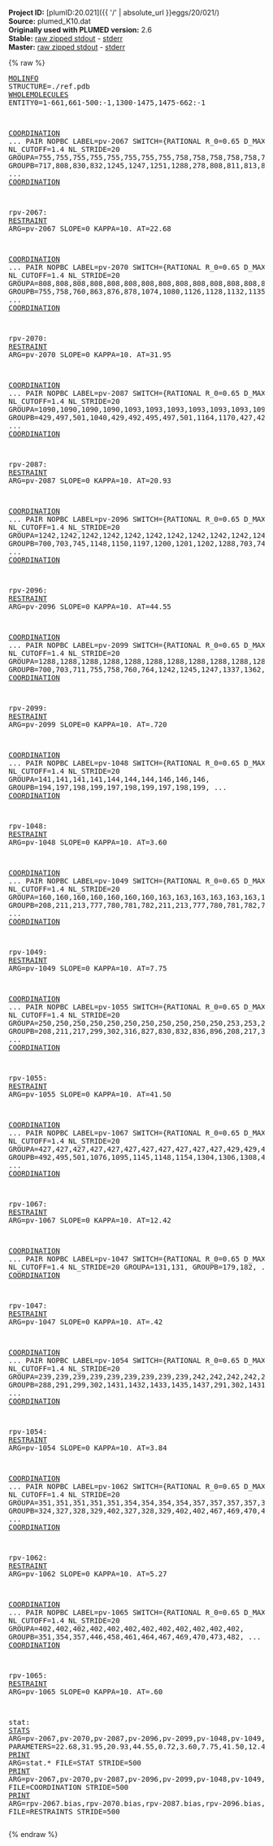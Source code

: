 **Project ID:** [plumID:20.021]({{ '/' | absolute_url }}eggs/20/021/)  
**Source:** plumed_K10.dat  
**Originally used with PLUMED version:** 2.6  
**Stable:** [raw zipped stdout](plumed_K10.dat.plumed.stdout.txt.zip) - [stderr](plumed_K10.dat.plumed.stderr)  
**Master:** [raw zipped stdout](plumed_K10.dat.plumed_master.stdout.txt.zip) - [stderr](plumed_K10.dat.plumed_master.stderr)  

{% raw %}<pre>
<a href="https://plumed.github.io/doc-master/user-doc/html/_m_o_l_i_n_f_o.html">MOLINFO</a> STRUCTURE=./ref.pdb 
<a href="https://plumed.github.io/doc-master/user-doc/html/_w_h_o_l_e_m_o_l_e_c_u_l_e_s.html">WHOLEMOLECULES</a> ENTITY0=1-661,661-500:-1,1300-1475,1475-662:-1


<a href="https://plumed.github.io/doc-master/user-doc/html/_c_o_o_r_d_i_n_a_t_i_o_n.html">COORDINATION</a> ...
PAIR NOPBC
LABEL=pv-2067
SWITCH={RATIONAL R_0=0.65 D_MAX=1.3} NLIST NL_CUTOFF=1.4 NL_STRIDE=20
GROUPA=755,755,755,755,755,755,755,755,758,758,758,758,758,758,758,758,758,758,758,758,758,758,758,758,760,760,760,760,760,760,760,760,760,760,760,760,760,760,760,760,760,760,764,764,764,764,764,764,764,764,764,764,764,764,
GROUPB=717,808,830,832,1245,1247,1251,1288,278,808,811,813,817,827,830,832,836,1245,1247,1288,1298,1310,1359,1362,278,808,811,813,817,827,830,832,836,1245,1247,1288,1298,1301,1308,1310,1359,1362,278,830,832,836,1247,1288,1298,1359,1362,1365,1366,1367,
... <a href="https://plumed.github.io/doc-master/user-doc/html/_c_o_o_r_d_i_n_a_t_i_o_n.html">COORDINATION</a>

rpv-2067: <a href="https://plumed.github.io/doc-master/user-doc/html/_r_e_s_t_r_a_i_n_t.html">RESTRAINT</a> ARG=pv-2067 SLOPE=0 KAPPA=10. AT=22.68

<a href="https://plumed.github.io/doc-master/user-doc/html/_c_o_o_r_d_i_n_a_t_i_o_n.html">COORDINATION</a> ...
PAIR NOPBC
LABEL=pv-2070
SWITCH={RATIONAL R_0=0.65 D_MAX=1.3} NLIST NL_CUTOFF=1.4 NL_STRIDE=20
GROUPA=808,808,808,808,808,808,808,808,808,808,808,808,808,808,808,811,811,811,811,811,811,811,811,811,811,811,811,811,811,811,811,811,811,813,813,813,813,813,813,813,813,813,813,813,813,813,813,813,813,813,813,813,813,817,817,817,817,817,817,817,817,817,817,817,817,817,817,817,817,817,817,
GROUPB=755,758,760,863,876,878,1074,1080,1126,1128,1132,1135,1247,1251,1310,436,758,760,878,1074,1076,1080,1126,1128,1135,1145,1148,1150,1154,1247,1251,1308,1310,436,758,760,1074,1080,1126,1128,1132,1145,1148,1150,1154,1245,1247,1251,1298,1301,1306,1308,1310,274,436,758,760,887,890,892,896,1074,1076,1080,1128,1145,1154,1301,1306,1308,1310,
... <a href="https://plumed.github.io/doc-master/user-doc/html/_c_o_o_r_d_i_n_a_t_i_o_n.html">COORDINATION</a>

rpv-2070: <a href="https://plumed.github.io/doc-master/user-doc/html/_r_e_s_t_r_a_i_n_t.html">RESTRAINT</a> ARG=pv-2070 SLOPE=0 KAPPA=10. AT=31.95

<a href="https://plumed.github.io/doc-master/user-doc/html/_c_o_o_r_d_i_n_a_t_i_o_n.html">COORDINATION</a> ...
PAIR NOPBC
LABEL=pv-2087
SWITCH={RATIONAL R_0=0.65 D_MAX=1.3} NLIST NL_CUTOFF=1.4 NL_STRIDE=20
GROUPA=1090,1090,1090,1090,1093,1093,1093,1093,1093,1093,1093,1095,1095,1095,1095,1095,1095,1099,1099,1099,1099,1099,1099,
GROUPB=429,497,501,1040,429,492,495,497,501,1164,1170,427,429,492,495,497,501,429,492,495,497,501,1170,
... <a href="https://plumed.github.io/doc-master/user-doc/html/_c_o_o_r_d_i_n_a_t_i_o_n.html">COORDINATION</a>

rpv-2087: <a href="https://plumed.github.io/doc-master/user-doc/html/_r_e_s_t_r_a_i_n_t.html">RESTRAINT</a> ARG=pv-2087 SLOPE=0 KAPPA=10. AT=20.93

<a href="https://plumed.github.io/doc-master/user-doc/html/_c_o_o_r_d_i_n_a_t_i_o_n.html">COORDINATION</a> ...
PAIR NOPBC
LABEL=pv-2096
SWITCH={RATIONAL R_0=0.65 D_MAX=1.3} NLIST NL_CUTOFF=1.4 NL_STRIDE=20
GROUPA=1242,1242,1242,1242,1242,1242,1242,1242,1242,1242,1245,1245,1245,1245,1245,1245,1245,1245,1245,1245,1245,1245,1245,1245,1245,1245,1247,1247,1247,1247,1247,1247,1247,1247,1247,1247,1247,1247,1247,1251,1251,1251,1251,1251,1251,1251,1251,1251,1251,1251,1251,1251,1251,1251,1251,
GROUPB=700,703,745,1148,1150,1197,1200,1201,1202,1288,703,745,755,758,760,813,1132,1145,1148,1150,1197,1200,1201,1202,1288,1298,703,745,755,758,760,764,808,811,813,1150,1202,1288,1298,745,755,808,811,813,1126,1128,1132,1135,1145,1148,1150,1197,1200,1201,1202,
... <a href="https://plumed.github.io/doc-master/user-doc/html/_c_o_o_r_d_i_n_a_t_i_o_n.html">COORDINATION</a>

rpv-2096: <a href="https://plumed.github.io/doc-master/user-doc/html/_r_e_s_t_r_a_i_n_t.html">RESTRAINT</a> ARG=pv-2096 SLOPE=0 KAPPA=10. AT=44.55

<a href="https://plumed.github.io/doc-master/user-doc/html/_c_o_o_r_d_i_n_a_t_i_o_n.html">COORDINATION</a> ...
PAIR NOPBC
LABEL=pv-2099
SWITCH={RATIONAL R_0=0.65 D_MAX=1.3} NLIST NL_CUTOFF=1.4 NL_STRIDE=20
GROUPA=1288,1288,1288,1288,1288,1288,1288,1288,1288,1288,1288,1288,
GROUPB=700,703,711,755,758,760,764,1242,1245,1247,1337,1362,
... <a href="https://plumed.github.io/doc-master/user-doc/html/_c_o_o_r_d_i_n_a_t_i_o_n.html">COORDINATION</a>

rpv-2099: <a href="https://plumed.github.io/doc-master/user-doc/html/_r_e_s_t_r_a_i_n_t.html">RESTRAINT</a> ARG=pv-2099 SLOPE=0 KAPPA=10. AT=.720

<a href="https://plumed.github.io/doc-master/user-doc/html/_c_o_o_r_d_i_n_a_t_i_o_n.html">COORDINATION</a> ...
PAIR NOPBC
LABEL=pv-1048
SWITCH={RATIONAL R_0=0.65 D_MAX=1.3} NLIST NL_CUTOFF=1.4 NL_STRIDE=20
GROUPA=141,141,141,141,144,144,144,146,146,146,
GROUPB=194,197,198,199,197,198,199,197,198,199,
... <a href="https://plumed.github.io/doc-master/user-doc/html/_c_o_o_r_d_i_n_a_t_i_o_n.html">COORDINATION</a>

rpv-1048: <a href="https://plumed.github.io/doc-master/user-doc/html/_r_e_s_t_r_a_i_n_t.html">RESTRAINT</a> ARG=pv-1048 SLOPE=0 KAPPA=10. AT=3.60

<a href="https://plumed.github.io/doc-master/user-doc/html/_c_o_o_r_d_i_n_a_t_i_o_n.html">COORDINATION</a> ...
PAIR NOPBC
LABEL=pv-1049
SWITCH={RATIONAL R_0=0.65 D_MAX=1.3} NLIST NL_CUTOFF=1.4 NL_STRIDE=20
GROUPA=160,160,160,160,160,160,160,163,163,163,163,163,163,165,165,165,165,165,169,169,169,169,169,169,169,
GROUPB=208,211,213,777,780,781,782,211,213,777,780,781,782,774,777,780,781,782,211,213,774,777,780,781,782,
... <a href="https://plumed.github.io/doc-master/user-doc/html/_c_o_o_r_d_i_n_a_t_i_o_n.html">COORDINATION</a>

rpv-1049: <a href="https://plumed.github.io/doc-master/user-doc/html/_r_e_s_t_r_a_i_n_t.html">RESTRAINT</a> ARG=pv-1049 SLOPE=0 KAPPA=10. AT=7.75

<a href="https://plumed.github.io/doc-master/user-doc/html/_c_o_o_r_d_i_n_a_t_i_o_n.html">COORDINATION</a> ...
PAIR NOPBC
LABEL=pv-1055
SWITCH={RATIONAL R_0=0.65 D_MAX=1.3} NLIST NL_CUTOFF=1.4 NL_STRIDE=20
GROUPA=250,250,250,250,250,250,250,250,250,250,250,253,253,253,253,253,253,253,253,253,253,253,253,253,255,255,255,255,255,255,255,255,255,255,259,259,259,259,259,259,259,259,259,259,259,259,259,259,259,259,
GROUPB=208,211,217,299,302,316,827,830,832,836,896,208,217,310,316,827,830,836,887,890,896,906,909,912,299,310,316,887,890,896,906,909,912,915,208,211,217,316,827,830,832,836,887,890,892,896,906,909,912,915,
... <a href="https://plumed.github.io/doc-master/user-doc/html/_c_o_o_r_d_i_n_a_t_i_o_n.html">COORDINATION</a>

rpv-1055: <a href="https://plumed.github.io/doc-master/user-doc/html/_r_e_s_t_r_a_i_n_t.html">RESTRAINT</a> ARG=pv-1055 SLOPE=0 KAPPA=10. AT=41.50

<a href="https://plumed.github.io/doc-master/user-doc/html/_c_o_o_r_d_i_n_a_t_i_o_n.html">COORDINATION</a> ...
PAIR NOPBC
LABEL=pv-1067
SWITCH={RATIONAL R_0=0.65 D_MAX=1.3} NLIST NL_CUTOFF=1.4 NL_STRIDE=20
GROUPA=427,427,427,427,427,427,427,427,427,427,427,429,429,429,429,429,429,429,429,429,429,429,429,429,433,433,433,433,433,433,433,433,433,436,436,436,436,436,436,436,436,436,436,436,436,436,436,436,436,436,436,436,436,436,
GROUPB=492,495,501,1076,1095,1145,1148,1154,1304,1306,1308,492,495,501,1074,1076,1090,1093,1095,1099,1145,1148,1154,1306,383,386,392,1076,1154,1304,1306,1308,1310,383,386,388,392,811,813,817,892,896,1074,1076,1080,1145,1148,1154,1301,1302,1304,1306,1308,1310,
... <a href="https://plumed.github.io/doc-master/user-doc/html/_c_o_o_r_d_i_n_a_t_i_o_n.html">COORDINATION</a>

rpv-1067: <a href="https://plumed.github.io/doc-master/user-doc/html/_r_e_s_t_r_a_i_n_t.html">RESTRAINT</a> ARG=pv-1067 SLOPE=0 KAPPA=10. AT=12.42

<a href="https://plumed.github.io/doc-master/user-doc/html/_c_o_o_r_d_i_n_a_t_i_o_n.html">COORDINATION</a> ...
PAIR NOPBC
LABEL=pv-1047
SWITCH={RATIONAL R_0=0.65 D_MAX=1.3} NLIST NL_CUTOFF=1.4 NL_STRIDE=20
GROUPA=131,131,
GROUPB=179,182,
... <a href="https://plumed.github.io/doc-master/user-doc/html/_c_o_o_r_d_i_n_a_t_i_o_n.html">COORDINATION</a>

rpv-1047: <a href="https://plumed.github.io/doc-master/user-doc/html/_r_e_s_t_r_a_i_n_t.html">RESTRAINT</a> ARG=pv-1047 SLOPE=0 KAPPA=10. AT=.42

<a href="https://plumed.github.io/doc-master/user-doc/html/_c_o_o_r_d_i_n_a_t_i_o_n.html">COORDINATION</a> ...
PAIR NOPBC
LABEL=pv-1054
SWITCH={RATIONAL R_0=0.65 D_MAX=1.3} NLIST NL_CUTOFF=1.4 NL_STRIDE=20
GROUPA=239,239,239,239,239,239,239,239,239,242,242,242,242,242,242,242,
GROUPB=288,291,299,302,1431,1432,1433,1435,1437,291,302,1431,1432,1433,1435,1437,
... <a href="https://plumed.github.io/doc-master/user-doc/html/_c_o_o_r_d_i_n_a_t_i_o_n.html">COORDINATION</a>

rpv-1054: <a href="https://plumed.github.io/doc-master/user-doc/html/_r_e_s_t_r_a_i_n_t.html">RESTRAINT</a> ARG=pv-1054 SLOPE=0 KAPPA=10. AT=3.84

<a href="https://plumed.github.io/doc-master/user-doc/html/_c_o_o_r_d_i_n_a_t_i_o_n.html">COORDINATION</a> ...
PAIR NOPBC
LABEL=pv-1062
SWITCH={RATIONAL R_0=0.65 D_MAX=1.3} NLIST NL_CUTOFF=1.4 NL_STRIDE=20
GROUPA=351,351,351,351,351,354,354,354,354,357,357,357,357,357,358,358,358,
GROUPB=324,327,328,329,402,327,328,329,402,402,467,469,470,473,469,470,473,
... <a href="https://plumed.github.io/doc-master/user-doc/html/_c_o_o_r_d_i_n_a_t_i_o_n.html">COORDINATION</a>

rpv-1062: <a href="https://plumed.github.io/doc-master/user-doc/html/_r_e_s_t_r_a_i_n_t.html">RESTRAINT</a> ARG=pv-1062 SLOPE=0 KAPPA=10. AT=5.27

<a href="https://plumed.github.io/doc-master/user-doc/html/_c_o_o_r_d_i_n_a_t_i_o_n.html">COORDINATION</a> ...
PAIR NOPBC
LABEL=pv-1065
SWITCH={RATIONAL R_0=0.65 D_MAX=1.3} NLIST NL_CUTOFF=1.4 NL_STRIDE=20
GROUPA=402,402,402,402,402,402,402,402,402,402,402,402,
GROUPB=351,354,357,446,458,461,464,467,469,470,473,482,
... <a href="https://plumed.github.io/doc-master/user-doc/html/_c_o_o_r_d_i_n_a_t_i_o_n.html">COORDINATION</a>

rpv-1065: <a href="https://plumed.github.io/doc-master/user-doc/html/_r_e_s_t_r_a_i_n_t.html">RESTRAINT</a> ARG=pv-1065 SLOPE=0 KAPPA=10. AT=.60










stat: <a href="https://plumed.github.io/doc-master/user-doc/html/_s_t_a_t_s.html">STATS</a> ARG=pv-2067,pv-2070,pv-2087,pv-2096,pv-2099,pv-1048,pv-1049,pv-1055,pv-1067,pv-1047,pv-1054,pv-1062,pv-1065 PARAMETERS=22.68,31.95,20.93,44.55,0.72,3.60,7.75,41.50,12.42,0.42,3.84,5.27,0.60
<a href="https://plumed.github.io/doc-master/user-doc/html/_p_r_i_n_t.html">PRINT</a> ARG=stat.* FILE=STAT STRIDE=500
<a href="https://plumed.github.io/doc-master/user-doc/html/_p_r_i_n_t.html">PRINT</a> ARG=pv-2067,pv-2070,pv-2087,pv-2096,pv-2099,pv-1048,pv-1049,pv-1055,pv-1067,pv-1047,pv-1054,pv-1062,pv-1065 FILE=COORDINATION STRIDE=500
<a href="https://plumed.github.io/doc-master/user-doc/html/_p_r_i_n_t.html">PRINT</a> ARG=rpv-2067.bias,rpv-2070.bias,rpv-2087.bias,rpv-2096.bias,rpv-2099.bias,rpv-1048.bias,rpv-1049.bias,rpv-1055.bias,rpv-1067.bias,rpv-1047.bias,rpv-1054.bias,rpv-1062.bias,rpv-1065.bias FILE=RESTRAINTS STRIDE=500
</pre>{% endraw %}
